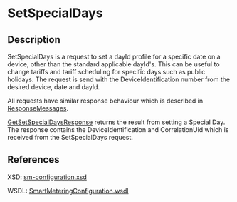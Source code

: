 <!--
SPDX-FileCopyrightText: Contributors to the Documentation project

SPDX-License-Identifier: Apache-2.0
-->

# SetSpecialDays

## Description

SetSpecialDays is a request to set a dayId profile for a specific date on a device, other than the standard applicable dayId's. This can be useful to change tariffs and tariff scheduling for specific days such as public holidays. The request is send with the DeviceIdentification number from the desired device, date and dayId.

All requests have similar response behaviour which is described in [ResponseMessages](../../responsemessages.md).

[GetSetSpecialDaysResponse](getsetspecialdaysresponse.md) returns the result from setting a Special Day. The response contains the DeviceIdentification and CorrelationUid which is received from the SetSpecialDays request.

## References

XSD: [sm-configuration.xsd](https://github.com/OSGP/open-smart-grid-platform/blob/development/osgp/shared/osgp-ws-smartmetering/src/main/resources/schemas/sm-configuration.xsd)

WSDL: [SmartMeteringConfiguration.wsdl](https://github.com/OSGP/open-smart-grid-platform/blob/development/osgp/shared/osgp-ws-smartmetering/src/main/resources/SmartMeteringConfiguration.wsdl)

